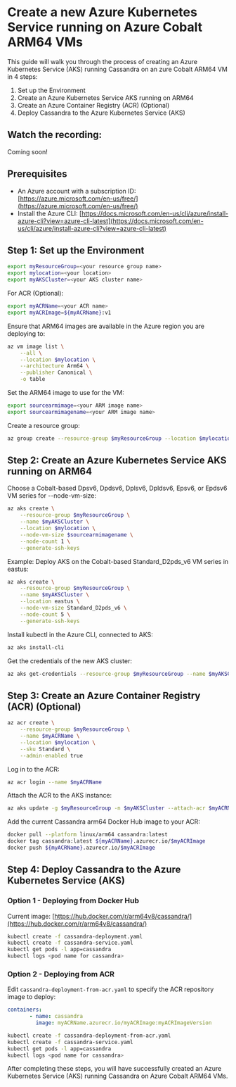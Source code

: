 # Create a new Azure Kubernetes Service running on Azure Cobalt ARM64 VMs


This guide will walk you through the process of creating an Azure Kubernetes Service (AKS) running Cassandra on an zure Cobalt ARM64 VM in 4 steps:

1. Set up the Environment
2. Create an Azure Kubernetes Service AKS running on ARM64
3. Create an Azure Container Registry (ACR) (Optional)
4. Deploy Cassandra to the Azure Kubernetes Service (AKS)

## Watch the recording:
Coming soon!  

## Prerequisites

- An Azure account with a subscription ID: [https://azure.microsoft.com/en-us/free/](https://azure.microsoft.com/en-us/free/)
- Install the Azure CLI: [https://docs.microsoft.com/en-us/cli/azure/install-azure-cli?view=azure-cli-latest](https://docs.microsoft.com/en-us/cli/azure/install-azure-cli?view=azure-cli-latest)

## Step 1: Set up the Environment

```bash
export myResourceGroup=<your resource group name>
export mylocation=<your location>
export myAKSCluster=<your AKS cluster name>
```

For ACR (Optional):

```bash
export myACRName=<your ACR name>
export myACRImage=${myACRName}:v1
```

Ensure that ARM64 images are available in the Azure region you are deploying to:

```bash
az vm image list \
    --all \
    --location $mylocation \
    --architecture Arm64 \
    --publisher Canonical \
    -o table

```

Set the ARM64 image to use for the VM:

```bash
export sourcearmimage=<your ARM image name>
export sourcearmimagename=<your ARM image name>
```



Create a resource group:

```bash
az group create --resource-group $myResourceGroup --location $mylocation
```

## Step 2: Create an Azure Kubernetes Service AKS running on ARM64

Choose a Cobalt-based Dpsv6, Dpdsv6, Dplsv6, Dpldsv6, Epsv6, or Epdsv6 VM series for --node-vm-size:

```bash
az aks create \
    --resource-group $myResourceGroup \
    --name $myAKSCluster \
    --location $mylocation \
    --node-vm-size $sourcearmimagename \
    --node-count 1 \
    --generate-ssh-keys
```

Example: Deploy AKS on the Cobalt-based Standard_D2pds_v6 VM series in eastus:

```bash
az aks create \
    --resource-group $myResourceGroup \
    --name $myAKSCluster \
    --location eastus \
    --node-vm-size Standard_D2pds_v6 \
    --node-count 5 \
    --generate-ssh-keys
```

Install kubectl in the Azure CLI, connected to AKS:

```bash
az aks install-cli
```

Get the credentials of the new AKS cluster:

```bash
az aks get-credentials --resource-group $myResourceGroup --name $myAKSCluster --overwrite-existing
```

## Step 3: Create an Azure Container Registry (ACR) (Optional)

```bash
az acr create \
    --resource-group $myResourceGroup \
    --name $myACRName \
    --location $mylocation \
    --sku Standard \
    --admin-enabled true
```

Log in to the ACR:

```bash
az acr login --name $myACRName
```

Attach the ACR to the AKS instance:

```bash
az aks update -g $myResourceGroup -n $myAKSCluster --attach-acr $myACRName
```

Add the current Cassandra arm64 Docker Hub image to your ACR:

```bash
docker pull --platform linux/arm64 cassandra:latest
docker tag cassandra:latest ${myACRName}.azurecr.io/$myACRImage
docker push ${myACRName}.azurecr.io/$myACRImage
```

## Step 4: Deploy Cassandra to the Azure Kubernetes Service (AKS)

### Option 1 - Deploying from Docker Hub

Current image: [https://hub.docker.com/r/arm64v8/cassandra/](https://hub.docker.com/r/arm64v8/cassandra/)

```bash
kubectl create -f cassandra-deployment.yaml
kubectl create -f cassandra-service.yaml
kubectl get pods -l app=cassandra
kubectl logs <pod name for cassandra>
```

### Option 2 - Deploying from ACR

Edit `cassandra-deployment-from-acr.yaml` to specify the ACR repository image to deploy:

```yaml
containers:
       - name: cassandra
         image: myACRName.azurecr.io/myACRImage:myACRImageVersion
```

```bash
kubectl create -f cassandra-deployment-from-acr.yaml
kubectl create -f cassandra-service.yaml
kubectl get pods -l app=cassandra
kubectl logs <pod name for cassandra>
```

After completing these steps, you will have successfully created an Azure Kubernetes Service (AKS) running Cassandra on Azure Cobalt ARM64 VMs.